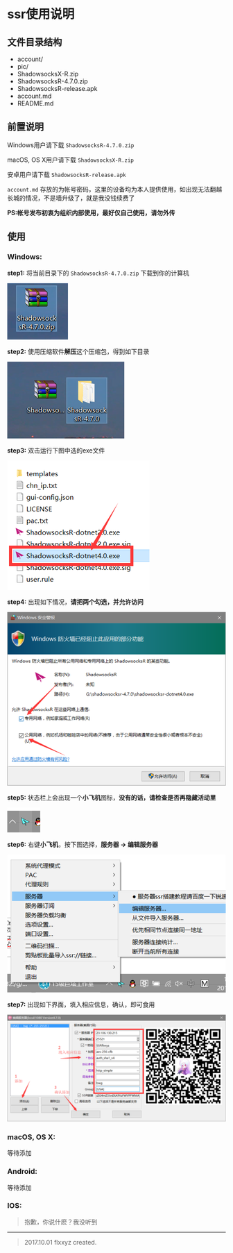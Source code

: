 # ssr使用说明

## 文件目录结构

  - account/
  - pic/
  - ShadowsocksX-R.zip
  - ShadowsocksR-4.7.0.zip
  - ShadowsocksR-release.apk
  - account.md
  - README.md


## 前置说明

  Windows用户请下载 `ShadowsocksR-4.7.0.zip`

  macOS, OS X用户请下载 `ShadowsocksX-R.zip`

  安卓用户请下载 `ShadowsocksR-release.apk`

  `account.md` 存放的为帐号密码，这里的设备均为本人提供使用，如出现无法翻越长城的情况，不是墙升级了，就是我没钱续费了

  **PS:帐号发布初衷为组织内部使用，最好仅自己使用，请勿外传**


## **使用**

 ### **Windows:**
  **step1:**
  将当前目录下的 `ShadowsocksR-4.7.0.zip` 下载到你的计算机

  ![windows_1][10]

  **step2:**
  使用压缩软件**解压**这个压缩包，得到如下目录

  ![windows_2][11]

  **step3:**
  双击运行下图中选的exe文件

  ![windows_3][12]

   **step4:**
  出现如下情况，**请把两个勾选，并允许访问**

  ![windows_4][13]

  **step5:**
  状态栏上会出现一个**小飞机**图标，**没有的话，请检查是否再隐藏活动里**

  ![windows_5][14]

  **step6:**
  右键**小飞机**，按下图选择，**服务器 -> 编辑服务器**

  ![windows_6][15]

  **step7:**
  出现如下界面，填入相应信息，确认，即可食用

  ![windows_7][16]


 ### **macOS, OS X:**
  等待添加

 ### **Android:**
  等待添加


 ### **IOS:**
 > 抱歉，你说什麽？我没听到


- - - -
> 2017.10.01 flxxyz created.


 [10]: ./pic/windows/ssr_1.png
 [11]: ./pic/windows/ssr_2.png
 [12]: ./pic/windows/ssr_3.png
 [13]: ./pic/windows/ssr_4.png
 [14]: ./pic/windows/ssr_5.png
 [15]: ./pic/windows/ssr_6.png
 [16]: ./pic/windows/ssr_7.png